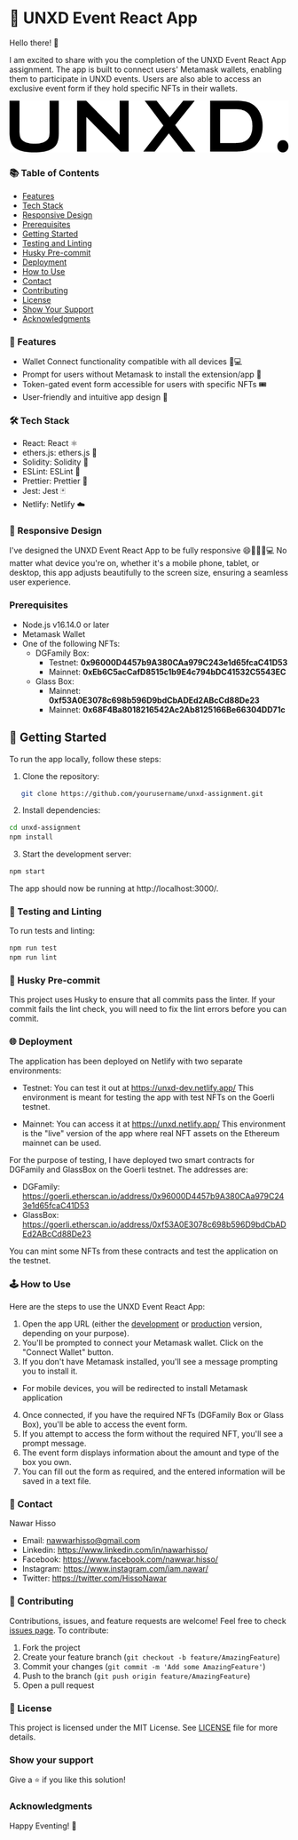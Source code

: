 # 🎉 UNXD Event React App

Hello there! 👋

I am excited to share with you the completion of the UNXD Event React App assignment.
The app is built to connect users' Metamask wallets, enabling them to participate in UNXD events.
Users are also able to access an exclusive event form if they hold specific NFTs in their wallets.

![UNXD Event React App Screenshot](./public/logo_dark.png)

### 📚 Table of Contents

- [Features](#-features)
- [Tech Stack](#️-tech-stack)
- [Responsive Design](#-responsive-design)
- [Prerequisites](#prerequisites)
- [Getting Started](#-getting-started)
- [Testing and Linting](#-testing-and-linting)
- [Husky Pre-commit](#-husky-pre-commit)
- [Deployment](#-deployment)
- [How to Use](#️-how-to-use)
- [Contact](#-contact)
- [Contributing](#-contributing)
- [License](#-license)
- [Show Your Support](#show-your-support)
- [Acknowledgments](#acknowledgments)

### 🎯 Features

- Wallet Connect functionality compatible with all devices 📱💻
- Prompt for users without Metamask to install the extension/app 👛
- Token-gated event form accessible for users with specific NFTs 🎟
- User-friendly and intuitive app design 📝

### 🛠️ Tech Stack

- React: React ⚛️
- ethers.js: ethers.js 🔗
- Solidity: Solidity 📜
- ESLint: ESLint 🚨
- Prettier: Prettier 🎨
- Jest: Jest 🃏
- Netlify: Netlify ☁️

### 📱 Responsive Design

I've designed the UNXD Event React App to be fully responsive 😄👍🏼📱💻
No matter what device you're on, whether it's a mobile phone, tablet, or desktop, this app adjusts beautifully to the screen size, ensuring a seamless user experience.

### Prerequisites

- Node.js v16.14.0 or later
- Metamask Wallet
- One of the following NFTs:
  - DGFamily Box:
    - Testnet: <b>0x96000D4457b9A380CAa979C243e1d65fcaC41D53</b>
    - Mainnet: <b>0xEb6C5acCafD8515c1b9E4c794bDC41532C5543EC</b>
  - Glass Box:
    - Mainnet: <b>0xf53A0E3078c698b596D9bdCbADEd2ABcCd88De23</b>
    - Mainnet: <b>0x68F4Ba8018216542Ac2Ab8125166Be66304DD71c</b>

## 🚀 Getting Started

To run the app locally, follow these steps:

1. Clone the repository:

```bash
   git clone https://github.com/yourusername/unxd-assignment.git
```

2. Install dependencies:

```bash
cd unxd-assignment
npm install
```

3. Start the development server:

```bash
npm start
```

The app should now be running at http://localhost:3000/.

### 🧪 Testing and Linting

To run tests and linting:

```bash
npm run test
npm run lint
```

### 💼 Husky Pre-commit

This project uses Husky to ensure that all commits pass the linter. If your commit fails the lint check, you will need to fix the lint errors before you can commit.

### 🌐 Deployment

The application has been deployed on Netlify with two separate environments:

- Testnet: You can test it out at https://unxd-dev.netlify.app/
  This environment is meant for testing the app with test NFTs on the Goerli testnet.

- Mainnet: You can access it at https://unxd.netlify.app/
  This environment is the "live" version of the app where real NFT assets on the Ethereum mainnet can be used.

For the purpose of testing, I have deployed two smart contracts for DGFamily and GlassBox on the Goerli testnet. The addresses are:

- DGFamily: https://goerli.etherscan.io/address/0x96000D4457b9A380CAa979C243e1d65fcaC41D53
- GlassBox: https://goerli.etherscan.io/address/0xf53A0E3078c698b596D9bdCbADEd2ABcCd88De23

You can mint some NFTs from these contracts and test the application on the testnet.

### 🕹️ How to Use

Here are the steps to use the UNXD Event React App:

1. Open the app URL (either the <a href='https://unxd-dev.netlify.app/' target='_blank'>development</a> or <a href='https://unxd.netlify.app/' target='_blank'>production</a> version, depending on your purpose).
2. You'll be prompted to connect your Metamask wallet. Click on the "Connect Wallet" button.
3. If you don't have Metamask installed, you'll see a message prompting you to install it.

- For mobile devices, you will be redirected to install Metamask application

4. Once connected, if you have the required NFTs (DGFamily Box or Glass Box), you'll be able to access the event form.
5. If you attempt to access the form without the required NFT, you'll see a prompt message.
6. The event form displays information about the amount and type of the box you own.
7. You can fill out the form as required, and the entered information will be saved in a text file.

### 👥 Contact

Nawar Hisso

- Email: nawwarhisso@gmail.com
- Linkedin: https://www.linkedin.com/in/nawarhisso/
- Facebook: https://www.facebook.com/nawwar.hisso/
- Instagram: https://www.instagram.com/iam.nawar/
- Twitter: https://twitter.com/HissoNawar

### 🤝 Contributing

Contributions, issues, and feature requests are welcome! Feel free to check [issues page](https://github.com/YOUR_USERNAME/unxd-event-react-app/issues). To contribute:

1. Fork the project
2. Create your feature branch (`git checkout -b feature/AmazingFeature`)
3. Commit your changes (`git commit -m 'Add some AmazingFeature'`)
4. Push to the branch (`git push origin feature/AmazingFeature`)
5. Open a pull request

### 📄 License

This project is licensed under the MIT License. See [LICENSE](LICENSE) file for more details.

### Show your support

Give a ⭐️ if you like this solution!

### Acknowledgments

Happy Eventing! 🥳
